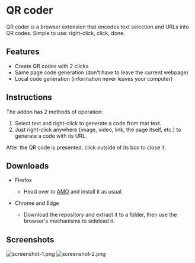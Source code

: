 # QR coder
QR coder is a browser extension that encodes text selection and URLs into QR codes. Simple to use: right-click, click, done.

## Features
- Create QR codes with 2 clicks
- Same page code generation (don't have to leave the current webpage)
- Local code generation (information never leaves your computer)

## Instructions
The addon has 2 methods of operation:

1. Select text and right-click to generate a code from that text.
2. Just right-click anywhere (image, video, link, the page itself, etc.) to generate a code with its URL.

After the QR code is presented, click outside of its box to close it.

## Downloads
- Firefox
  - Head over to [AMO]() and install it as usual.

- Chrome and Edge
  - Download the repository and extract it to a folder, then use the browser's mechanisms to sideload it.

## Screenshots
![screenshot-1.png](https://github.com/nunocunha/qr-coder/raw/gh-attachments/screenshot-1.png)
![screenshot-2.png](https://github.com/nunocunha/qr-coder/raw/gh-attachments/screenshot-2.png)